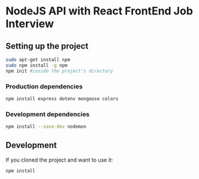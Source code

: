 # NodeJS API with React FrontEnd Job Interview

## Setting up the project

```bash
sudo apt-get install npm
sudo npm install -g npm
npm init #inside the project's directory
```

### Production dependencies

```bash
npm install express dotenv mongoose colors
```

### Development dependencies

```bash
npm install --save-dev nodemon
```

## Development

If you cloned the project and want to use it:

```bash
npm install
```

